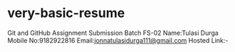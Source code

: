 # very-basic-resume
Git and GitHub Assignment Submission
Batch FS-02
Name:Tulasi Durga
Mobile No:9182922816
Email:jonnatulasidurga111@gmail.com
Hosted Link:-
